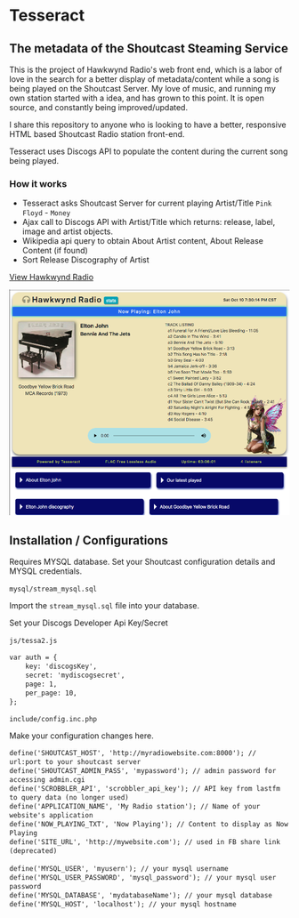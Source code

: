 # Tesseract 
## The metadata of the Shoutcast Steaming Service
This is the project of Hawkwynd Radio's web front end, which is a labor of love in the search for a better display of metadata/content while a song is being played on the Shoutcast Server. My love of music, and running my own station started with a idea, and has grown to this point. It is open source, and constantly being improved/updated. 

I share this repository to anyone who is looking to have a better, responsive HTML based Shoutcast Radio station front-end.

Tesseract uses Discogs API to populate the content during the current song being played.

### How it works
- Tesseract asks Shoutcast Server for current playing Artist/Title `Pink Floyd` - `Money`
- Ajax call to Discogs API with Artist/Title which returns: release, label, image and artist objects.
- Wikipedia api query to obtain About Artist content, About Release Content (if found)
- Sort Release Discography of Artist




[View Hawkwynd Radio](http://stream.hawkwynd.com)

![Optional Text](/docs/img/readme1.png)

## Installation / Configurations
Requires MYSQL database. Set your Shoutcast configuration details and MYSQL credentials.

`mysql/stream_mysql.sql` 
 
 Import the `stream_mysql.sql` file into your database.

Set your Discogs Developer Api Key/Secret

`js/tessa2.js`
```
var auth = { 
    key: 'discogsKey',
    secret: 'mydiscogsecret',
    page: 1,
    per_page: 10,    
};
```

`include/config.inc.php` 

 Make your configuration changes here. 

```
define('SHOUTCAST_HOST', 'http://myradiowebsite.com:8000'); // url:port to your shoutcast server
define('SHOUTCAST_ADMIN_PASS', 'mypassword'); // admin password for accessing admin.cgi
define('SCROBBLER_API', 'scrobbler_api_key'); // API key from lastfm to query data (no longer used)
define('APPLICATION_NAME', 'My Radio station'); // Name of your website's application
define('NOW_PLAYING_TXT', 'Now Playing'); // Content to display as Now Playing
define('SITE_URL', 'http://mywebsite.com'); // used in FB share link (deprecated)

define('MYSQL_USER', 'myusern'); // your mysql username
define('MYSQL_USER_PASSWORD', 'mysql_password'); // your mysql user password
define('MYSQL_DATABASE', 'mydatabaseName'); // your mysql database
define('MYSQL_HOST', 'localhost'); // your mysql hostname
```

